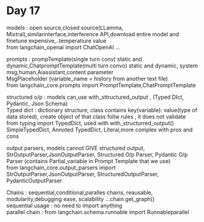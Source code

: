 # Day 17

models : open source,closed source(LLamma, Mixtral),similarinterface,interference API,download entire model and finetune expensive,..temperatiure value  
 from langchain_openai import ChatOpenAI ...

prompts : prompTemplate(single turn conv) static and dynamic,ChatpromptTemplate(multi turn convo) static and dynamic, system msg,human,Aiassistant,content parameter  
 MsgPlaceholder (variable_name = history from another text file)  
 from langchain_core.prompts import PromptTemplate,ChatPromptTemplate

structured o/p : models can,use with_sttructured_output , (Typed DIct, Pydantic, Json Schema)  
 Typed dict : dictionary structure, class contains key(variable): value(type of data stored), create object of that class follw rules , it does not validate  
 from typing import TypedDict, used with with_structurred_output()  
 SimpleTypedDict, Annoted TypedDict, Literal,more complex with pros and cons

output parsers, models cannot GIVE structured output, StrOutputParser,JsonOutputParser, Structured O/p Parser, Pydantic O/p Parser (contains Partial_variable in Prompt Template that we use)  
 from langchain_core.output_parsers import StrOutputParser,JsonOutputParser, StructuredOutputParser, PydanticOutputParser

Chains : sequential,conditional,paralles chains, reausable, modularity,debugging ease, scalability ...chain.get_graph()  
 sequential usage : no need to import anything  
 parallel chain : from langchain.schema.runnable import Runnableparallel
